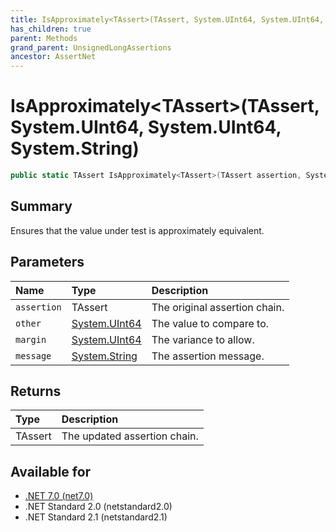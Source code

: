 ```yaml
---
title: IsApproximately<TAssert>(TAssert, System.UInt64, System.UInt64, System.String)
has_children: true
parent: Methods
grand_parent: UnsignedLongAssertions
ancestor: AssertNet
---
```

# IsApproximately&lt;TAssert&gt;(TAssert, System.UInt64, System.UInt64, System.String)

```csharp
public static TAssert IsApproximately<TAssert>(TAssert assertion, System.UInt64 other, System.UInt64 margin, System.String message);
```

## Summary
Ensures that the value under test is approximately equivalent.

## Parameters
|Name|Type|Description|
|:-|:-|:-|
|`assertion`|TAssert|The original assertion chain.|
|`other`|[System.UInt64](https://learn.microsoft.com/en-us/dotnet/api/system.uint64)|The value to compare to.|
|`margin`|[System.UInt64](https://learn.microsoft.com/en-us/dotnet/api/system.uint64)|The variance to allow.|
|`message`|[System.String](https://learn.microsoft.com/en-us/dotnet/api/system.string)|The assertion message.|

## Returns
|Type|Description|
|:-|:-|
|TAssert|The updated assertion chain.|

## Available for
- [.NET 7.0 (net7.0)](https://versionsof.net/core/7.0/)
- .NET Standard 2.0 (netstandard2.0)
- .NET Standard 2.1 (netstandard2.1)
